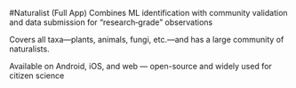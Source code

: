  #Naturalist (Full App)
Combines ML identification with community validation and data submission for “research‑grade” observations 

Covers all taxa—plants, animals, fungi, etc.—and has a large community of naturalists.

Available on Android, iOS, and web — open-source and widely used for citizen science 
